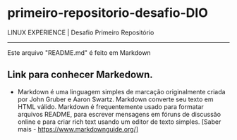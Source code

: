 # primeiro-repositorio-desafio-DIO
LINUX EXPERIENCE | Desafio Primeiro Repositório

------------
Este arquivo "README.md" é feito em Markdown
## Link para conhecer Markedown.
- Markdown é uma linguagem simples de marcação originalmente criada por John Gruber e Aaron Swartz. Markdown converte seu texto em HTML válido. Markdown é frequentemente usado para formatar arquivos README, para escrever mensagens em fóruns de discussão online e para criar rich text usando um editor de texto simples. [Saber mais - https://www.markdownguide.org/]
